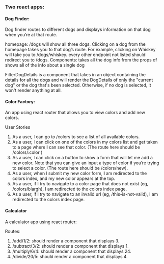 ### Two react apps:
#### Dog Finder:
Dog finder routes to different dogs and displays information on that dog when you’re at that route.

homepage: /dogs will show all three dogs.
Clicking on a dog from the homepage takes you to that dog’s route. For example, clicking on Whiskey will take you to /dogs/whiskey.
every other endpoint not listed should redirect you to /dogs.
Components:
<DogList /> takes all the dog info from the props of <App />
<DogDetails /> shows all of the info about a single dog

 FilterDogDetails is a component that takes in an object containing the details for all the dogs and will render the DogDetails of only the "current dog" or the dog that's been selected. Otherwise, if no dog is selected, it won't render anything at all.


#### Color Factory:
An app using react router that allows you to view colors and add new colors.

User Stories
1. As a user, I can go to /colors to see a list of all available colors.
2. As a user, I can click on one of the colors in my colors list and get taken to a page where I can see that color. (The route here should be /colors/:color )
3. As a user, I can click on a button to show a form that will let me add a new color. Note that you can give an input a type of color if you’re trying to select a color. (The route here should be /colors/new).
4. As a user, when I submit my new color form, I am redirected to the colors index, and my new color appears at the top.
5. As a user, if I try to navigate to a color page that does not exist (eg, /colors/blargh), I am redirected to the colors index page.
6. As a user, if I try to navigate to an invalid url (eg, /this-is-not-valid), I am redirected to the colors index page.

#### Calculator

A calculator app using react router:

Routes:
1. /add/1/2:
should render a component that displays 3.
2. /subtract/3/2:
should render a component that displays 1.
3. /multiply/6/4:
should render a component that displays 24.
4. /divide/20/5:
should render a component that displays 4.